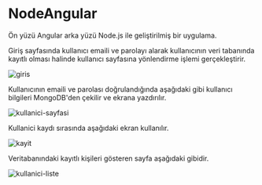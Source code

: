 # NodeAngular
Ön yüzü Angular arka yüzü Node.js ile geliştirilmiş bir uygulama.

Giriş sayfasında kullanıcı emaili ve parolayı alarak kullanıcının veri tabanında kayıtlı olması halinde kullanıcı sayfasına yönlendirme işlemi gerçekleştirir.

![giris](https://user-images.githubusercontent.com/29315151/49378349-6a0ab900-f71d-11e8-9b34-02a424936171.png)

Kullanıcının emaili ve parolası doğrulandığında aşağıdaki gibi kullanıcı bilgileri MongoDB'den çekilir ve ekrana yazdırılır.

![kullanici-sayfasi](https://user-images.githubusercontent.com/29315151/49378379-7db61f80-f71d-11e8-92b8-e255d198adcd.png)

Kullanici kaydı sırasında aşağıdaki ekran kullanılır.

![kayit](https://user-images.githubusercontent.com/29315151/49378370-75f67b00-f71d-11e8-8704-c3709f77c7a6.png)

Veritabanındaki kayıtlı kişileri gösteren sayfa aşağıdaki gibidir.

![kullanici-liste](https://user-images.githubusercontent.com/29315151/49378385-83ac0080-f71d-11e8-96d2-10f387e26978.png)
